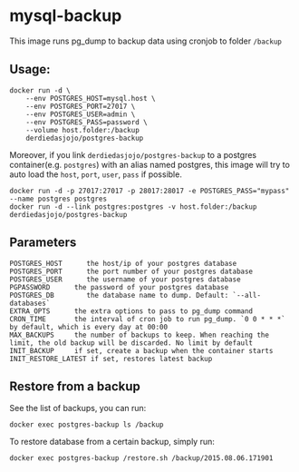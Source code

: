 # mysql-backup

This image runs pg_dump to backup data using cronjob to folder `/backup`

## Usage:

    docker run -d \
        --env POSTGRES_HOST=mysql.host \
        --env POSTGRES_PORT=27017 \
        --env POSTGRES_USER=admin \
        --env POSTGRES_PASS=password \
        --volume host.folder:/backup
        derdiedasjojo/postgres-backup

Moreover, if you link `derdiedasjojo/postgres-backup` to a postgres container(e.g. `postgres`) with an alias named postgres, this image will try to auto load the `host`, `port`, `user`, `pass` if possible.

    docker run -d -p 27017:27017 -p 28017:28017 -e POSTGRES_PASS="mypass" --name postgres postgres
    docker run -d --link postgres:postgres -v host.folder:/backup derdiedasjojo/postgres-backup

## Parameters

    POSTGRES_HOST      the host/ip of your postgres database
    POSTGRES_PORT      the port number of your postgres database
    POSTGRES_USER      the username of your postgres database
    PGPASSWORD      the password of your postgres database
    POSTGRES_DB        the database name to dump. Default: `--all-databases`
    EXTRA_OPTS      the extra options to pass to pg_dump command
    CRON_TIME       the interval of cron job to run pg_dump. `0 0 * * *` by default, which is every day at 00:00
    MAX_BACKUPS     the number of backups to keep. When reaching the limit, the old backup will be discarded. No limit by default
    INIT_BACKUP     if set, create a backup when the container starts
    INIT_RESTORE_LATEST if set, restores latest backup

## Restore from a backup

See the list of backups, you can run:

    docker exec postgres-backup ls /backup

To restore database from a certain backup, simply run:

    docker exec postgres-backup /restore.sh /backup/2015.08.06.171901
